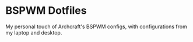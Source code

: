 # BSPWM Dotfiles

My personal touch of Archcraft's BSPWM configs, with configurations from my laptop and desktop.
